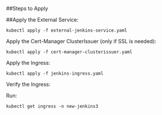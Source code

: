 ##Steps to Apply

##Apply the External Service:

    kubectl apply -f external-jenkins-service.yaml

Apply the Cert-Manager ClusterIssuer (only if SSL is needed):

    kubectl apply -f cert-manager-clusterissuer.yaml

Apply the Ingress:

    kubectl apply -f jenkins-ingress.yaml

Verify the Ingress:

Run:

    kubectl get ingress -n new-jenkins3
